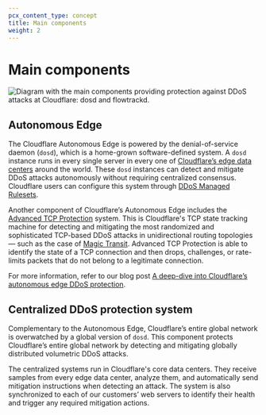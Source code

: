 ```yaml
---
pcx_content_type: concept
title: Main components
weight: 2
---
```


# Main components

![Diagram with the main components providing protection against DDoS attacks at Cloudflare: `dosd` and `flowtrackd`.](/ddos-protection/static/ddos-diagram.png)

## Autonomous Edge

The Cloudflare Autonomous Edge is powered by the denial-of-service daemon (`dosd`), which is a home-grown software-defined system. A `dosd` instance runs in every single server in every one of [Cloudflare’s edge data centers](https://www.cloudflare.com/network/) around the world. These `dosd` instances can detect and mitigate DDoS attacks autonomously without requiring centralized consensus. Cloudflare users can configure this system through [DDoS Managed Rulesets](/ddos-protection/managed-rulesets/).

Another component of Cloudflare’s Autonomous Edge includes the [Advanced TCP Protection](/ddos-protection/tcp-protection/) system. This is Cloudflare's TCP state tracking machine for detecting and mitigating the most randomized and sophisticated TCP-based DDoS attacks in unidirectional routing topologies — such as the case of [Magic Transit](/magic-transit/). Advanced TCP Protection is able to identify the state of a TCP connection and then drops, challenges, or rate-limits packets that do not belong to a legitimate connection.

For more information, refer to our blog post [A deep-dive into Cloudflare’s autonomous edge DDoS protection](https://blog.cloudflare.com/deep-dive-cloudflare-autonomous-edge-ddos-protection/).

## Centralized DDoS protection system

Complementary to the Autonomous Edge, Cloudflare’s entire global network is overwatched by a global version of `dosd`. This component protects Cloudflare’s entire global network by detecting and mitigating globally distributed volumetric DDoS attacks.

The centralized systems run in Cloudflare's core data centers. They receive samples from every edge data center, analyze them, and automatically send mitigation instructions when detecting an attack. The system is also synchronized to each of our customers’ web servers to identify their health and trigger any required mitigation actions.
